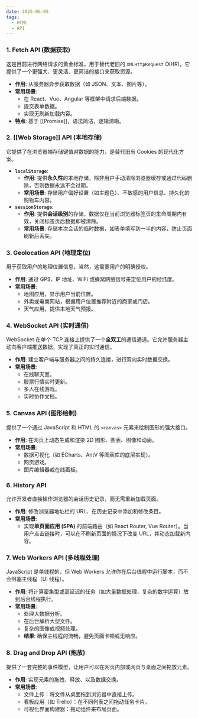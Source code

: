 ```yaml
---
date: 2025-06-05
tags:
  - HTML
  - API
---
```

### 1. Fetch API (数据获取)

这是目前进行网络请求的黄金标准，用于替代老旧的 `XMLHttpRequest` (XHR)。它提供了一个更强大、更灵活、更简洁的接口来获取资源。

- **作用**: 从服务器异步获取数据（如 JSON、文本、图片等）。
- **常用场景**:
    - 在 React、Vue、Angular 等框架中请求后端数据。
    - 提交表单数据。
    - 实现无刷新加载内容。
- **特点**: 基于 [[Promise]]，语法简洁，逻辑清晰。

### 2. [[Web Storage]] API (本地存储)

它提供了在浏览器端存储键值对数据的能力，是替代旧有 Cookies 的现代化方案。

- **`localStorage`**:
    - **作用**: 提供**永久性**的本地存储，除非用户手动清除浏览器缓存或通过代码删除，否则数据永远不会过期。
    - **常用场景**: 存储用户偏好设置（如主题色）、不敏感的用户信息、持久化的购物车内容。
- **`sessionStorage`**:
    - **作用**: 提供**会话级别**的存储，数据仅在当前浏览器标签页的生命周期内有效，关闭标签页后数据即被清除。
    - **常用场景**: 存储本次会话的临时数据，如表单填写到一半的内容，防止页面刷新后丢失。

### 3. Geolocation API (地理定位)

用于获取用户的地理位置信息，当然，这需要用户的明确授权。

- **作用**: 通过 GPS、IP 地址、WiFi 或蜂窝网络信号来定位用户的经纬度。
- **常用场景**:
    - 地图应用，显示用户当前位置。
    - 外卖或电商网站，根据用户位置推荐附近的商家或门店。
    - 天气应用，提供本地天气预报。

### 4. WebSocket API (实时通信)

WebSocket 在单个 TCP 连接上提供了一个**全双工**的通信通道。它允许服务器主动向客户端推送数据，实现了真正的实时通信。

- **作用**: 建立客户端与服务器之间的持久连接，进行双向实时数据交换。
- **常用场景**:
    - 在线聊天室。
    - 股票行情实时更新。
    - 多人在线游戏。
    - 实时协作文档。

### 5. Canvas API (图形绘制)

提供了一个通过 JavaScript 和 HTML 的 `<canvas>` 元素来绘制图形的强大接口。

- **作用**: 在网页上动态生成和渲染 2D 图形、图表、图像和动画。
- **常用场景**:
    - 数据可视化（如 ECharts、AntV 等图表库的底层实现）。
    - 网页游戏。
    - 图片编辑器或在线画板。

### 6. History API

允许开发者直接操作浏览器的会话历史记录，而无需重新加载页面。

- **作用**: 修改浏览器地址栏的 URL、在历史记录中添加和修改条目。
- **常用场景**:
    - 实现**单页面应用 (SPA)** 的前端路由（如 React Router, Vue Router）。当用户点击链接时，可以在不刷新页面的情况下改变 URL，并动态加载新内容。

### 7. Web Workers API (多线程处理)

JavaScript 是单线程的，但 Web Workers 允许你在后台线程中运行脚本，而不会阻塞主线程（UI 线程）。

- **作用**: 将计算密集型或高延迟的任务（如大量数据处理、复杂的数学运算）放到后台线程执行。
- **常用场景**:
    - 处理大数据分析。
    - 在后台解析大型文件。
    - 复杂的图像或视频处理。
    - **结果**: 确保主线程的流畅，避免页面卡顿或无响应。

### 8. Drag and Drop API (拖放)

提供了一套完整的事件模型，让用户可以在网页内部或网页与桌面之间拖放元素。

- **作用**: 实现元素的拖拽、释放、以及数据交换。
- **常用场景**:
    - 文件上传：将文件从桌面拖到浏览器中直接上传。
    - 看板应用（如 Trello）：在不同列表之间拖动任务卡片。
    - 可视化界面构建器：拖动组件来布局页面。